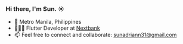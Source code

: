 ### Hi there, I'm Sun. ☀️

- 📍 Metro Manila, Philippines
- 👨🏻‍💻 Flutter Developer at [Nextbank](https://www.nextbank.ph/)
- 📫 Feel free to connect and collaborate: [sunadriann31@gmail.com](mailto:sunadriann31@gmail.com)

